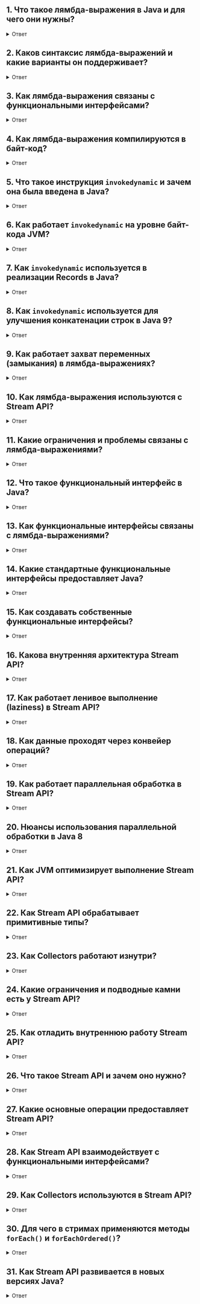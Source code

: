 ## 1. Что такое лямбда-выражения в Java и для чего они нужны?

<details>
<summary>Ответ</summary>
Лямбда-выражения — это синтаксический способ представления экземпляра функционального интерфейса, то есть интерфейса с одним абстрактным методом (SAM — Single Abstract Method). Они позволяют передавать поведение (функцию) как аргумент метода или хранить его в переменной.

**Пример**:
```java
List<String> names = Arrays.asList("Alice", "Bob", "Charlie");
names.forEach(name -> System.out.println(name));
```

**Назначение**:
- Упрощение написания кода, заменяя анонимные классы.
- Поддержка функционального программирования (например, в Stream API).
- Улучшение читаемости и сокращение шаблонного кода.

**Ключевые особенности**:
- Лямбда-выражения не создают полноценные анонимные классы, что снижает накладные расходы.
- Они могут захватывать переменные из окружающей области видимости (замыкания), но только если эти переменные `final` или effectively final.
</details>

## 2. Каков синтаксис лямбда-выражений и какие варианты он поддерживает?

<details>
<summary>Ответ</summary>
Синтаксис лямбда-выражений состоит из трех частей: параметры, стрелка (`->`), и тело.

**Синтаксис**:
```java
(параметры) -> выражение
// или
(параметры) -> { блок кода; }
```

**Примеры вариантов**:
- Без параметров:
  ```java
  () -> System.out.println("Hello");
  ```
- Один параметр (скобки необязательны):
  ```java
  x -> x * 2
  ```
- Несколько параметров:
  ```java
  (x, y) -> x + y
  ```
- С блоком кода:
  ```java
  (x, y) -> {
      System.out.println("Processing: " + x);
      return x + y;
  }
  ```
- С аннотациями (Java 11+ с `var`):
  ```java
  (@NonNull var x) -> x.toUpperCase()
  ```

**Особенности**:
- Если тело состоит из одного выражения, фигурные скобки и `return` можно опустить.
- Типы параметров могут быть выведены компилятором (type inference).
- В Java 11+ ключевое слово `var` позволяет использовать аннотации в параметрах лямбда-выражений.
</details>

## 3. Как лямбда-выражения связаны с функциональными интерфейсами?

<details>
<summary>Ответ</summary>
Лямбда-выражения представляют реализацию единственного абстрактного метода функционального интерфейса.

**Функциональный интерфейс**:
- Это интерфейс с ровно одним абстрактным методом (SAM).
- Может быть помечен аннотацией `@FunctionalInterface` для проверки компилятором.

**Пример**:
```java
@FunctionalInterface
interface MyFunction {
    int apply(int x);
}
MyFunction func = x -> x * 2;
System.out.println(func.apply(5)); // 10
```

**Стандартные функциональные интерфейсы** (пакет `java.util.function`):
- `Function<T, R>`: принимает `T`, возвращает `R` (метод `apply`).
- `Predicate<T>`: принимает `T`, возвращает `boolean` (метод `test`).
- `Consumer<T>`: принимает `T`, ничего не возвращает (метод `accept`).
- `Supplier<T>`: не принимает параметров, возвращает `T` (метод `get`).

**Внутреннее устройство**:
- Лямбда-выражение привязывается к функциональному интерфейсу через механизм вывода типов (type inference) компилятором.
- Компилятор проверяет соответствие сигнатуры лямбда-выражения методу интерфейса.
</details>

## 4. Как лямбда-выражения компилируются в байт-код?

<details>
<summary>Ответ</summary>
Лямбда-выражения используют механизм `invokedynamic`, введенный в Java 7, для эффективной компиляции и выполнения.

**Внутреннее устройство**:
- **Компиляция**:
  - Компилятор преобразует лямбда-выражение в приватный статический метод в том же классе, где оно определено.
  - Например, лямбда `x -> x * 2` компилируется в метод вида:
    ```java
    private static int lambda$0(int x) {
        return x * 2;
    }
    ```
- **Связывание**:
  - JVM использует инструкцию `invokedynamic` для динамического связывания лямбда-выражения с функциональным интерфейсом.
  - При первом вызове `invokedynamic` вызывает `LambdaMetafactory`, которая создает реализацию интерфейса, ссылающуюся на статический метод.
- **Создание экземпляра**:
  - Результатом является объект функционального интерфейса, который делегирует вызовы статическому методу.
  - В отличие от анонимных классов, не создается отдельный `.class` файл, что снижает накладные расходы.

**Пример байт-кода** (упрощенно):
```java
// Лямбда: x -> x * 2
invokedynamic #0, 0 // InvokeDynamic #0:makeLambda:()Ljava/util/function/Function;
```

**Оптимизации**:
- `LambdaMetafactory` создает легковесные реализации, минимизируя создание объектов.
- JIT-компилятор может инлайн-вызовы лямбда-выражений, оптимизируя их до уровня обычных методов.
- Захват переменных (замыкания) оптимизирован для минимизации копирования данных.
</details>

## 5. Что такое инструкция `invokedynamic` и зачем она была введена в Java?

<details>
<summary>Ответ</summary>
`invokedynamic` — это инструкция байт-кода, добавленная в JVM в Java 7, чтобы поддерживать динамическое связывание методов. В отличие от традиционных инструкций (`invokevirtual`, `invokestatic`, `invokeinterface`, `invokespecial`), которые фиксируют метод на этапе компиляции, `invokedynamic` позволяет определить логику вызова метода во время выполнения. Это делает её идеальной для реализации динамических языков (например, JRuby, Groovy) и таких функций, как лямбда-выражения в Java 8.

**Цели введения**:
- **Поддержка динамических языков**: Динамические языки, такие как Python или JavaScript, часто не имеют строгого определения метода на этапе компиляции. `invokedynamic` позволяет JVM гибко обрабатывать такие случаи.
- **Оптимизация производительности**: Динамическое связывание позволяет JVM оптимизировать вызовы методов, например, через инлайн-кэширование.
- **Расширяемость**: `invokedynamic` предоставляет разработчикам возможность настраивать поведение вызовов методов, что используется, например, в лямбда-выражениях и метод-хэндлах (Method Handles).
</details>

## 6. Как работает `invokedynamic` на уровне байт-кода JVM?

<details>
<summary>Ответ</summary>
Инструкция `invokedynamic` в байт-коде указывает JVM выполнить вызов, но не ссылается на конкретный метод напрямую. Вместо этого она ссылается на **bootstrap method** (BSM), который вызывается JVM в первый раз для определения, какой метод или логика должны быть выполнены. После этого JVM может кэшировать результат, чтобы последующие вызовы были быстрее.

**Основные компоненты**:
- **Call Site**: Объект, представляющий точку вызова `invokedynamic`. Он хранит информацию о том, как выполнять вызов.
- **Bootstrap Method**: Метод, написанный на Java (или нативном коде), который вызывается JVM для инициализации вызова. Он возвращает объект `CallSite`, определяющий поведение вызова.
- **Dynamic Linkage**: JVM откладывает связывание до момента выполнения, а не фиксирует его на этапе компиляции.

**Байт-код `invokedynamic` содержит**:
- Индекс в пуле констант, указывающий на `CONSTANT_InvokeDynamic_info`, где хранятся:
  - Ссылка на bootstrap method.
  - Имя метода и его дескриптор (сигнатура).
</details>

## 7. Как `invokedynamic` используется в реализации Records в Java?

<details>
<summary>Ответ</summary>
Records — это компактный способ определения неизменяемых классов данных в Java, автоматически предоставляющих методы, такие как `toString()`, `equals()`, `hashCode()`, а также геттеры для компонентов. `invokedynamic` применяется для оптимизации генерации и выполнения этих методов, особенно для `toString()`, `equals()`, и `hashCode()`.

**Подробности**:
- **Генерация методов**: Компилятор `javac` не создаёт фиксированный байт-код для методов `toString()`, `equals()`, и `hashCode()` в Records. Вместо этого он использует `invokedynamic` для вызова специального **bootstrap method** (BSM) из класса `java.lang.runtime.ObjectMethods`. Этот BSM динамически генерирует реализацию этих методов во время выполнения.
- **Bootstrap Method**: Метод `ObjectMethods.bootstrap` создаёт `CallSite`, который указывает на реализацию метода, специфичную для структуры Record. Например, для `toString()` он генерирует строку, включающую имена и значения всех компонентов Record.
- **Преимущества**:
  - **Гибкость**: JVM может оптимизировать реализацию методов в зависимости от структуры Record.
  - **Меньше байт-кода**: Вместо генерации громоздкого байт-кода для каждого Record, компилятор использует компактные вызовы `invokedynamic`.
  - **Производительность**: JIT-компилятор может инлайнить вызовы, что делает выполнение методов Record очень эффективным.

**Пример**:
```java
record Person(String name, int age) {}
```
- Для метода `toString()` компилятор генерирует `invokedynamic`, который ссылается на `ObjectMethods.bootstrap`.
- BSM возвращает `CallSite`, который создаёт строку вида `Person[name=..., age=...]`, используя reflection-подобный доступ к компонентам Record.

**Байт-код** (упрощённый):
```java
invokedynamic #X, 0 // ObjectMethods.bootstrap для toString
```
</details>

## 8. Как `invokedynamic` используется для улучшения конкатенации строк в Java 9?

<details>
<summary>Ответ</summary>
В Java 9 (JEP 280) механизм конкатенации строк был переработан, чтобы использовать `invokedynamic` вместо генерации байт-кода, основанного на `StringBuilder`. Это позволило улучшить производительность и гибкость конкатенации строк.

**Подробности**:
- **До Java 9**: Конкатенация строк (например, `s1 + s2`) компилировалась в вызовы методов `StringBuilder.append()`. Это создавало громоздкий байт-код, особенно для сложных выражений, и не позволяло JVM гибко оптимизировать процесс.
- **После Java 9**: Компилятор `javac` преобразует операции конкатенации строк в вызовы `invokedynamic`, которые ссылаются на bootstrap method из класса `java.lang.invoke.StringConcatFactory`.
- **Bootstrap Method**: Метод `StringConcatFactory.makeConcat` или `StringConcatFactory.makeConcatWithConstants` создаёт `CallSite`, который определяет, как объединить строки. Реализация зависит от контекста:
  - Для простых конкатенаций может использоваться `StringBuilder`.
  - Для конкатенаций с константами или шаблонами создаётся специализированная реализация, минимизирующая накладные расходы.
- **Преимущества**:
  - **Оптимизация**: JVM может выбрать оптимальную стратегию конкатенации во время выполнения (например, использовать `StringBuilder` или прямое копирование памяти).
  - **Меньше байт-кода**: `invokedynamic` делает байт-код компактнее, так как логика конкатенации выносится в BSM.
  - **Гибкость**: Будущие улучшения конкатенации могут быть реализованы в `StringConcatFactory` без изменения байт-кода.

**Пример**:
```java
String result = "Hello, " + name + "!";
```
- Компилятор генерирует:
```java
invokedynamic #X, 0 // StringConcatFactory.makeConcatWithConstants
```
- BSM `makeConcatWithConstants` создаёт `CallSite`, который формирует строку, используя шаблон `"Hello, \u0001!"` (где `\u0001` — это плейсхолдер для переменной `name`).

**Варианты реализации**:
- `StringConcatFactory` может использовать разные стратегии:
  - **StringBuilderStrategy**: Для сложных конкатенаций, где много переменных.
  - **MethodHandleStrategy**: Для оптимизированных вызовов с использованием `MethodHandle`.
  - **DirectStrategy**: Для прямой конкатенации без `StringBuilder` в простых случаях (возможность добавлена в JVM).
</details>

## 9. Как работает захват переменных (замыкания) в лямбда-выражениях?

<details>
<summary>Ответ</summary>
Лямбда-выражения могут захватывать переменные из окружающей области видимости, но только если они `final` или effectively final (не изменяются после инициализации).

**Пример**:
```java
int multiplier = 2;
Function<Integer, Integer> func = x -> x * multiplier;
System.out.println(func.apply(5)); // 10
```

**Внутреннее устройство**:
- Захваченные переменные копируются в статический метод, созданный для лямбда-выражения.
- Если переменная — примитив, она передается по значению.
- Если переменная — объект, передается ссылка на объект (но сам объект может быть изменяемым).
- Компилятор проверяет, что захваченные переменные являются effectively final, чтобы избежать проблем с синхронизацией в многопоточной среде.

**Ограничения**:
- Попытка изменить захваченную переменную вызовет ошибку компиляции:
  ```java
  int multiplier = 2;
  Function<Integer, Integer> func = x -> x * multiplier++; // Ошибка: variable must be final or effectively final
  ```

**Оптимизации**:
- JVM минимизирует копирование захваченных переменных, используя прямой доступ к памяти.
- JIT-компилятор может инлайн-вызовы, устраняя накладные расходы на захват.
</details>

## 10. Как лямбда-выражения используются с Stream API?

<details>
<summary>Ответ</summary>
Лямбда-выражения являются основой для работы с Stream API, позволяя задавать поведение для операций, таких как `map`, `filter`, `forEach`.

**Пример**:
```java
List<Integer> numbers = Arrays.asList(1, 2, 3, 4, 5);
numbers.stream()
       .filter(n -> n % 2 == 0) // Predicate
       .map(n -> n * n) // Function
       .forEach(System.out::println); // Consumer
```

**Внутреннее устройство**:
- Stream API использует функциональные интерфейсы (`Predicate`, `Function`, `Consumer`) для определения операций.
- Лямбда-выражения преобразуются в реализации этих интерфейсов через `invokedynamic`.
- Пайплайн операций (`ReferencePipeline`) строится как цепочка лямбда-выражений, выполняемых лениво (lazy evaluation).
- Терминальная операция (например, `forEach`) запускает выполнение пайплайна, вызывая лямбда-выражения для каждого элемента.

**Оптимизации**:
- JVM может объединять операции (`filter` + `map`) в один проход для минимизации итераций.
- Параллельные потоки используют `ForkJoinPool` для распределения задач, где лямбда-выражения выполняются в разных потоках.
</details>

## 11. Какие ограничения и проблемы связаны с лямбда-выражениями?

<details>
<summary>Ответ</summary>
Несмотря на мощь, лямбда-выражения имеют ограничения:
- **Ограниченный доступ к переменным**: Только `final` или effectively final переменные могут быть захвачены.
- **Сложность отладки**: Лямбда-выражения не имеют явного имени, что затрудняет анализ стека вызовов.
- **Производительность**: Хотя лямбды оптимизированы, захват переменных может создавать небольшие накладные расходы.
- **Читаемость**: Сложные лямбда-выражения (с большими блоками кода) могут ухудшать читаемость.

**Решения**:
- Используйте метод-ссылки для простых операций.
- Избегайте сложных блоков в лямбда-выражениях, вынося логику в отдельные методы.
- Для отладки используйте инструменты, такие как Java Flight Recorder (JFR).
</details>

## 12. Что такое функциональный интерфейс в Java?

<details>
<summary>Ответ</summary>
Функциональный интерфейс — это интерфейс в Java, который содержит **ровно один абстрактный метод** (SAM — Single Abstract Method). Он может также включать любое количество `default` или `static` методов, но только один абстрактный метод определяет его функциональную природу. Функциональные интерфейсы используются для представления лямбда-выражений и метод-референсов, которые могут быть переданы как аргументы или присвоены переменным.

**Пример**:
```java
@FunctionalInterface
interface MyFunction {
    int apply(String s); // Единственный абстрактный метод
    default void doNothing() {} // Дополнительный default-метод
}
```
Аннотация `@FunctionalInterface` необязательна, но помогает компилятору проверить, что интерфейс соответствует требованиям (только один абстрактный метод).
</details>

## 13. Как функциональные интерфейсы связаны с лямбда-выражениями?

<details>
<summary>Ответ</summary>
Лямбда-выражения в Java 8 — это синтаксический сахар для реализации функциональных интерфейсов. Когда вы пишете лямбда-выражение, компилятор `javac` преобразует его в реализацию функционального интерфейса, используя инструкцию `invokedynamic`.

**Процесс**:
1. Лямбда-выражение, например, `s -> s.length()`, компилируется в вызов `invokedynamic`.
2. `invokedynamic` ссылается на bootstrap method в `LambdaMetafactory`, который создаёт `CallSite`.
3. `CallSite` указывает на динамически сгенерированный класс, реализующий функциональный интерфейс (например, `Function<String, Integer>`).
4. Этот класс содержит реализацию абстрактного метода, соответствующую телу лямбда-выражения.

**Пример**:
```java
Function<String, Integer> length = s -> s.length();
```
- Компилятор преобразует лямбду в `invokedynamic`, который вызывает `LambdaMetafactory.metafactory`.
- `LambdaMetafactory` генерирует класс, реализующий `Function`, с методом `apply`, возвращающим длину строки.

**Байт-код** (упрощённый):
```java
invokedynamic #X, 0 // java/lang/invoke/LambdaMetafactory.metafactory
```
</details>

## 14. Какие стандартные функциональные интерфейсы предоставляет Java?

<details>
<summary>Ответ</summary>
Java 8 ввела пакет `java.util.function`, содержащий множество встроенных функциональных интерфейсов для типичных сценариев. Основные из них:

- **Function<T, R>**: Представляет функцию, принимающую аргумент типа `T` и возвращающую результат типа `R`.
  ```java
  Function<String, Integer> length = s -> s.length();
  ```
- **Predicate<T>**: Проверяет условие для аргумента типа `T`, возвращает `boolean`.
  ```java
  Predicate<String> isEmpty = s -> s.isEmpty();
  ```
- **Consumer<T>**: Принимает в качестве входного аргумента объект типа `T`, совершает некоторые действия, но при этом ничего не возвращает.
  ```java
  Consumer<String> print = s -> System.out.println(s);
  ```
- **Supplier<T>**: Не принимает никаких аргументов, но возвращает некоторый объект типа `T`.
  ```java
  Supplier<Double> random = () -> Math.random();
  ```
- **UnaryOperator<T>** и **BinaryOperator<T>**: Специализированные версии `Function` для операций с одним или двумя аргументами того же типа.
  ```java
  UnaryOperator<Integer> square = x -> x * x;
  ```

Другие интерфейсы включают `BiPredicate`, `BiConsumer`, `IntFunction`, `DoublePredicate` и т.д., оптимизированные для примитивных типов, чтобы избежать автоупаковки.
</details>

## 15. Как создавать собственные функциональные интерфейсы?

<details>
<summary>Ответ</summary>
Вы можете определить собственный функциональный интерфейс, просто создав интерфейс с одним абстрактным методом. Использование аннотации `@FunctionalInterface` рекомендуется для проверки.

**Пример**:
```java
@FunctionalInterface
interface Calculator {
    double calculate(double a, double b);
}

Calculator add = (a, b) -> a + b;
Calculator multiply = (a, b) -> a * b;
```

**Ограничения**:
- Интерфейс должен содержать ровно один абстрактный метод.
- Методы из `Object` (`toString`, `equals`, `hashCode`) не считаются абстрактными, поэтому интерфейс вроде `interface X { String toString(); }` всё ещё считается функциональным.
</details>

## 16. Какова внутренняя архитектура Stream API?

<details>
<summary>Ответ</summary>
Stream API построен вокруг концепции **конвейера обработки** (pipeline), который состоит из трёх основных компонентов:
- **Источник данных** (Source): Стримы получают данные из коллекций (`Collection.stream()`), массивов (`Arrays.stream()`), генераторов (`Stream.generate()`), файлов (`Files.lines()`) или других источников.
- **Промежуточные операции** (Intermediate Operations): Операции, такие как `filter`, `map`, `sorted`, которые формируют цепочку преобразований. Они ленивые (lazy) и не выполняются до вызова терминальной операции.
- **Терминальная операция** (Terminal Operation): Операция, такая как `collect`, `forEach`, `reduce`, которая завершает обработку и инициирует выполнение всего конвейера.

**Внутренняя структура**:
- Стримы реализованы через классы в пакете `java.util.stream`, такие как `ReferencePipeline`, `IntPipeline`, `LongPipeline`, `DoublePipeline` (для примитивных типов).
- Каждый стрим представлен объектом, реализующим интерфейс `Stream` (или его специализированные версии, например, `IntStream`).
- Внутренне стрим хранит цепочку операций как **граф операций** (operation graph), где каждая операция представлена как узел (`Stage`), связанный с предыдущим.

**Ключевые классы**:
- `AbstractPipeline`: Базовый класс для всех стримов, управляющий цепочкой операций.
- `ReferencePipeline`: Для объектов (`Stream<T>`).
- `Sink`: Интерфейс для передачи данных между стадиями конвейера.
</details>

## 17. Как работает ленивое выполнение (laziness) в Stream API?

<details>
<summary>Ответ</summary>
Ленивое выполнение — ключевая особенность Stream API, которая означает, что промежуточные операции (`filter`, `map`, и т.д.) не выполняются, пока не вызвана терминальная операция (`collect`, `forEach`, и т.д.).

**Механизм**:
- Промежуточные операции создают новый объект стрима, добавляя операцию в цепочку (граф операций), но не обрабатывают данные.
- Каждая операция представлена как `Stage` в классе `PipelineHelper`, который хранит информацию о её типе и лямбда-выражении (если есть).
- Терминальная операция вызывает метод `evaluate()` в `AbstractPipeline`, который инициирует обработку данных.

**Процесс выполнения**:
1. Когда вызывается терминальная операция, стрим проходит через метод `wrapSink`, который создаёт цепочку `Sink`-объектов для каждой операции.
2. `Sink` определяет, как данные передаются между стадиями (например, через `accept` для обработки элемента).
3. Данные из источника проходят через всю цепочку `Sink`-ов, выполняя операции последовательно (или параллельно для `parallelStream`).

**Пример**:
```java
List<String> result = Stream.of("a", "bb", "ccc")
                           .filter(s -> s.length() > 1)
                           .map(String::toUpperCase)
                           .collect(Collectors.toList());
```
- `filter` и `map` создают новые стадии, но ничего не делают до вызова `collect`.
- `collect` запускает обработку, проходя через все элементы и применяя `filter` и `map` к каждому.
</details>

## 18. Как данные проходят через конвейер операций?

<details>
<summary>Ответ</summary>
Данные в Stream API обрабатываются через **цепочку `Sink`-ов**, где каждый `Sink` представляет операцию (например, `filter`, `map`). Эта цепочка формируется во время выполнения терминальной операции.

**Процесс**:
1. **Создание цепочки**:
- Метод `wrapSink` в `AbstractPipeline` создаёт `Sink` для каждой операции в обратном порядке (от терминальной к источнику).
- Например, для `stream.filter(...).map(...).collect(...)` создаётся цепочка: `Sink(collect) -> Sink(map) -> Sink(filter) -> Source`.
2. **Обработка данных**:
- Источник данных вызывает метод `begin` у первого `Sink`, затем передаёт элементы через `accept`.
- Каждый `Sink` обрабатывает элемент и передаёт его следующему `Sink` (или отбрасывает, если это `filter`).
3. **Завершение**:
- Терминальная операция (например, `collect`) собирает результаты через `Collector` или выполняет побочный эффект (`forEach`).

**Пример кода**:
```java
Stream.of("a", "bb", "ccc")
      .filter(s -> s.length() > 1)
      .map(String::toUpperCase)
      .forEach(System.out::println);
```
- **Внутренне**:
  - Создаётся цепочка `Sink`-ов: `forEach -> map -> filter -> source`.
  - Источник (`Stream.of`) передаёт элементы в `filter`, который проверяет длину.
  - Прошедшие элементы передаются в `map`, который преобразует их в верхний регистр.
  - Результаты передаются в `forEach`, который выводит их.

**Роль `invokedynamic`**:
- Лямбды для `filter` и `map` реализованы через `invokedynamic`, что позволяет JVM оптимизировать их вызовы (например, инлайнить `String::toUpperCase`).
</details>

## 19. Как работает параллельная обработка в Stream API?

<details>
<summary>Ответ</summary>
Параллельные стримы (`parallelStream` или `stream.parallel()`) используют **Fork/Join Framework** для распределения работы между потоками.

**Механизм**:
1. **Разделение данных**:
- Источник данных делится на части с помощью интерфейса `Spliterator` (Splittable Iterator).
- `Spliterator` определяет, как разбить данные (например, для `ArrayList` это деление массива на подмассивы).
2. **Fork/Join Pool**:
- Параллельные стримы используют `ForkJoinPool.commonPool()` (по умолчанию) для выполнения задач.
- Каждая часть данных обрабатывается в отдельной задаче (`ForkJoinTask`).
3. **Обработка**:
- Каждая задача выполняет конвейер операций (например, `filter -> map`) над своей частью данных.
- Лямбда-выражения, реализованные через `invokedynamic`, применяются в каждом потоке.
4. **Объединение**:
- Результаты от разных потоков объединяются через терминальную операцию (например, `Collector` для `collect`).

**Пример**:
```java
List<Integer> numbers = Arrays.asList(1, 2, 3, 4, 5);
int sum = numbers.parallelStream()
                .mapToInt(i -> i)
                .sum();
```
- `Spliterator` делит список на части (например, [1, 2] и [3, 4, 5]).
- Каждый поток выполняет `mapToInt` и частичную сумму.
- Результаты объединяются в итоговую сумму.

**Оптимизации**:
- **Spliterator Characteristics**: `Spliterator` сообщает JVM о свойствах данных (например, `ORDERED`, `SIZED`), что помогает оптимизировать разделение.
- **Инлайнинг лямбд**: `invokedynamic` позволяет JIT-компилятору встраивать лямбда-выражения в задачи Fork/Join.
- **Работа с примитивами**: Для примитивных типов (`IntStream`, `LongStream`) используются специализированные стримы, минимизирующие автоупаковку.

**Ограничения**:
- Параллелизм эффективен только для больших наборов данных, где выгода от многопоточности превышает накладные расходы.
- Лямбды и коллекторы должны быть потокобезопасными (например, `toConcurrentMap` вместо `toMap`).
</details>

## 20. Нюансы использования параллельной обработки в Java 8

<details>
<summary>Ответ</summary>
Стримы могут быть последовательными и параллельными. Операции над последовательными стримами выполняются в одном потоке процессора, над параллельными — используя несколько потоков процессора. Параллельные стримы используют общий `ForkJoinPool`, доступный через статический метод `ForkJoinPool.commonPool()`. При этом, если окружение не является многоядерным, то поток будет выполняться как последовательный. Фактически применение параллельных стримов сводится к тому, что данные в стримах будут разделены на части, каждая часть обрабатывается на отдельном ядре процессора, и в конце эти части соединяются, и над ними выполняются конечные операции.

Для создания параллельного потока из коллекции можно также использовать метод `parallelStream()` интерфейса `Collection`. Чтобы сделать обычный последовательный стрим параллельным, надо вызвать у объекта `Stream` метод `parallel()`. Метод `isParallel()` позволяет узнать, является ли стрим параллельным. С помощью методов `parallel()` и `sequential()` можно определять, какие операции могут быть параллельными, а какие только последовательными. Так же из любого последовательного стрима можно сделать параллельный и наоборот:

```java
collection.stream()
          .peek(...) // операция последовательна
          .parallel()
          .map(...) // операция может выполняться параллельно
          .sequential()
          .reduce(...) // операция снова последовательна
```

Как правило, элементы передаются в стрим в том же порядке, в котором они определены в источнике данных. При работе с параллельными стримами система сохраняет порядок следования элементов. Исключение составляет метод `forEach()`, который может выводить элементы в произвольном порядке. Чтобы сохранить порядок следования, необходимо применять метод `forEachOrdered()`.

**Критерии, которые могут повлиять на производительность в параллельных стримах**:
- **Размер данных**: Чем больше данных, тем сложнее сначала разделять данные, а потом их соединять.
- **Количество ядер процессора**: Теоретически, чем больше ядер в компьютере, тем быстрее программа будет работать. Если на машине одно ядро, нет смысла применять параллельные потоки.
- **Структура данных**: Чем проще структура данных, с которой работает поток, тем быстрее будут происходить операции. Например, данные из `ArrayList` легко использовать, так как структура данной коллекции предполагает последовательность несвязанных данных. А вот коллекция типа `LinkedList` — не лучший вариант, так как в последовательном списке все элементы связаны с предыдущими/последующими. И такие данные трудно распараллелить.
- **Примитивные типы**: Над данными примитивных типов операции будут производиться быстрее, чем над объектами классов.
- **Долгие операции**: Крайне не рекомендуется использовать параллельные стримы для сколь-нибудь долгих операций (например, сетевых соединений), так как все параллельные стримы работают c одним `ForkJoinPool`, то такие долгие операции могут остановить работу всех параллельных стримов в JVM из-за отсутствия доступных потоков в пуле. Параллельные стримы стоит использовать лишь для коротких операций, где счет идет на миллисекунды, но не для тех, где счет может идти на секунды и минуты.
- **Сохранение порядка**: Сохранение порядка в параллельных стримах увеличивает издержки при выполнении. Если порядок не важен, то имеется возможность отключить его сохранение и тем самым увеличить производительность, использовав промежуточную операцию `unordered()`:

```java
collection.parallelStream()
          .sorted()
          .unordered()
          .collect(Collectors.toList());
```
</details>

## 21. Как JVM оптимизирует выполнение Stream API?

<details>
<summary>Ответ</summary>
JVM применяет несколько оптимизаций для Stream API, многие из которых связаны с `invokedynamic` и JIT-компиляцией:

1. **Инлайнинг лямбд**:
  - Лямбда-выражения, реализованные через `invokedynamic`, инлайнятся JIT-компилятором, что устраняет накладные расходы на вызов методов.
  - Например, `s -> s.length()` может быть встроено напрямую как вызов `String.length()`.

2. **Кэширование CallSite**:
  - `invokedynamic` создаёт `CallSite` один раз, который кэшируется для последующих вызовов, минимизируя затраты на создание лямбд.

3. **Оптимизация конвейера**:
  - JVM может объединять операции (например, `filter` и `map`) в одну итерацию по данным, избегая создания промежуточных стримов.
  - Например, `stream.filter(...).map(...)` обрабатывается за один проход по данным.

4. **Параллельные оптимизации**:
  - `Fork/Join Framework` оптимизирует разделение задач, используя work-stealing для балансировки нагрузки.
  - Для примитивных стримов (`IntStream`) избегается автоупаковка, что снижает затраты памяти.

5. **Элиминация копий**:
  - В некоторых случаях JVM может устранять создание промежуточных коллекций, особенно при использовании `collect` с оптимизированными коллекторами.

**Пример**:
```java
stream.filter(s -> s.length() > 2)
      .map(String::toUpperCase)
      .collect(Collectors.toList());
```
- JVM объединяет `filter` и `map` в один цикл.
- Лямбды инлайнятся через `invokedynamic`, минимизируя вызовы.
- Результат собирается в `ArrayList` без промежуточных копий.
</details>

## 22. Как Stream API обрабатывает примитивные типы?

<details>
<summary>Ответ</summary>
Для минимизации автоупаковки (`Integer` вместо `int`) Stream API предоставляет специализированные стримы: `IntStream`, `LongStream`, `DoubleStream`.

**Механизм**:
- Эти стримы используют примитивные типы напрямую, избегая создания объектов.
- Операции, такие как `mapToInt`, `sum`, `average`, оптимизированы для примитивов.
- Внутренне используются классы, такие как `IntPipeline`, которые реализуют те же принципы, что и `ReferencePipeline`, но без упаковки.

**Пример**:
```java
IntStream.range(1, 100)
         .filter(i -> i % 2 == 0)
         .sum();
```
- `IntStream` работает с `int` напрямую, избегая создания объектов `Integer`.
- Лямбда для `filter` реализована через `invokedynamic`, но операция `sum` использует нативные примитивные вычисления.
</details>

## 23. Как Collectors работают изнутри?

<details>
<summary>Ответ</summary>
`Collectors` — это утилитный класс, предоставляющий реализации интерфейса `Collector`, который определяет, как собирать элементы стрима в результат.

**Структура Collector**:
- `Supplier<A>`: Создаёт контейнер для накопления (например, `ArrayList::new`).
- `BiConsumer<A, T>`: Добавляет элемент в контейнер (например, `List::add`).
- `BinaryOperator<A>`: Объединяет два контейнера (для параллельных стримов).
- `Function<A, R>`: Преобразует контейнер в финальный результат.
- `Characteristics`: Указывает свойства коллектора (например, `CONCURRENT`, `UNORDERED`).

**Пример (`toList`)**:
- `Supplier`: `ArrayList::new`.
- `BiConsumer`: `(list, item) -> list.add(item)`.
- `BinaryOperator`: `(list1, list2) -> { list1.addAll(list2); return list1; }`.
- `Function`: `list -> list`.

**Внутренний процесс**:
- Терминальная операция `collect` вызывает `Collector.accumulator()` для каждого элемента.
- Для параллельных стримов результаты от разных потоков объединяются через `combiner`.

**Роль `invokedynamic`**:
- Лямбда-выражения в коллекторах (например, `Collectors.groupingBy(s -> s.length())`) используют `invokedynamic` для создания `Function` или других интерфейсов.
</details>

## 24. Какие ограничения и подводные камни есть у Stream API?

<details>
<summary>Ответ</summary>
**Ограничения**:
- **Производительность**:
  - Накладные расходы на создание конвейера и `invokedynamic` делают стримы менее эффективными для малых коллекций.
  - Параллельные стримы могут быть медленнее для небольших данных из-за затрат на `Fork/Join`.
- **Отладка**:
  - Ленивость и `invokedynamic` затрудняют отладку, так как лямбды скрыты в сгенерированных классах.
  - Используйте `peek` для промежуточного логирования.
- **Потокобезопасность**:
  - Лямбды и коллекторы в параллельных стримах должны быть stateless и thread-safe.
- **Память**:
  - Промежуточные операции, такие как `sorted`, могут требовать дополнительной памяти.
- **Однократное использование**: Стрим нельзя переиспользовать после терминальной операции.
</details>

## 25. Как отладить внутреннюю работу Stream API?

<details>
<summary>Ответ</summary>
- **Логирование**:
  ```java
  stream.peek(s -> System.out.println("Processing: " + s))
  ```
- **Байт-код**:
  ```bash
  javap -c -v MyClass.class
  ```
  Показывает вызовы `invokedynamic` для лямбд.
- **JVM-опции**:
  - `-XX:+TraceInvokeDynamic`: Трассировка создания `CallSite`.
  - `-XX:+PrintCompilation`: Анализ JIT-оптимизаций.
- **Профилирование**: Используйте VisualVM или IntelliJ Profiler для анализа производительности стримов.
- **Spliterator**: Можно реализовать кастомный `Spliterator` для отладки разделения данных.
</details>

## 26. Что такое Stream API и зачем оно нужно?

<details>
<summary>Ответ</summary>
Stream API — это API в пакете `java.util.stream`, предназначенное для обработки последовательностей данных (например, коллекций, массивов или других источников) в функциональном style. Оно позволяет выполнять операции над данными декларативно, минимизируя использование циклов и промежуточных переменных.

**Цели**:
- **Упрощение кода**: Декларативный подход делает код короче и выразительнее по сравнению с традиционными циклами.
- **Параллелизм**: Stream API поддерживает параллельную обработку данных с минимальными усилиями.
- **Гибкость**: Поддерживает широкий набор операций, таких как фильтрация, маппинг, сортировка и агрегация.
- **Интеграция с функциональным программированием**: Использует лямбда-выражения и функциональные интерфейсы (`Function`, `Predicate`, `Consumer` и др.).

**Пример**:
```java
List<String> names = Arrays.asList("Alice", "Bob", "Charlie");
List<String> filtered = names.stream()
                            .filter(s -> s.startsWith("A"))
                            .collect(Collectors.toList()); // [Alice]
```
</details>

## 27. Какие основные операции предоставляет Stream API?

<details>
<summary>Ответ</summary>
Stream API делит операции на **промежуточные** и **терминальные**.

**Промежуточные операции** (возвращают новый стрим):
- `filter(Predicate<T>)`: Фильтрует элементы по условию.
  ```java
  stream.filter(s -> s.length() > 2)
  ```
- `map(Function<T, R>)`: Преобразует элементы в новый тип.
  ```java
  stream.map(String::toUpperCase)
  ```
- `flatMap(Function<T, Stream<R>>)`: Преобразует элемент в стрим и объединяет результаты.
  ```java
  stream.flatMap(s -> Stream.of(s.split("")))
  ```
- `sorted(Comparator<T>)`: Сортирует элементы.
  ```java
  stream.sorted()
  ```
- `distinct()`: Удаляет дубликаты.
- `limit(long n)`: Ограничивает количество элементов.
- `skip(long n)`: Пропускает первые n элементов.

**Терминальные операции** (завершают стрим):
- `collect(Collector)`: Собирает элементы в коллекцию или другой результат.
  ```java
  stream.collect(Collectors.toList())
  ```
- `forEach(Consumer<T>)`: Выполняет действие для каждого элемента.
  ```java
  stream.forEach(System.out::println)
  ```
- `reduce(BinaryOperator<T>)`: Агрегирует элементы (например, сумма, минимум).
  ```java
  stream.reduce(0, Integer::sum)
  ```
- `count()`: Подсчитывает количество элементов.
- `anyMatch(Predicate<T>)`, `allMatch(Predicate<T>)`, `noneMatch(Predicate<T>)`: Проверяют элементы на соответствие условию.
- `findFirst()`, `findAny()`: Возвращают первый или любой элемент.
</details>

## 28. Как Stream API взаимодействует с функциональными интерфейсами?

<details>
<summary>Ответ</summary>

Stream API использует функциональные интерфейсы из пакета `java.util.function` для определения операций. Основные интерфейсы:
- `Function<T, R>`: Для `map`, `flatMap`.
- `Predicate<T>`: Для `filter`, `anyMatch`, `allMatch`, `noneMatch`.
- `Consumer<T>`: Для `forEach`.
- `BinaryOperator<T>`: Для `reduce`.
- `Supplier<T>`: Для генерации стримов (`Stream.generate`).

**Пример**:
```java
Predicate<String> isLong = s -> s.length() > 3;
stream.filter(isLong);
```
Лямбда-выражения или метод-референсы, переданные в эти методы, преобразуются в `invokedynamic`, что обеспечивает их эффективную реализацию.

</details>

## 29. Как Collectors используются в Stream API?

<details>
<summary>Ответ</summary>
`Collectors` — это утилитный класс (`java.util.stream.Collectors`), предоставляющий готовые коллекторы для терминальной операции `collect`. Они позволяют собирать элементы стрима в коллекции, строки, числа или другие структуры.

**Популярные коллекторы**:
- `toList()`, `toSet()`: Собирают элементы в `List` или `Set`.
  ```java
  List<String> list = stream.collect(Collectors.toList());
  ```
- `toMap(Function, Function)`: Создаёт `Map` с ключами и значениями.
  ```java
  Map<String, Integer> map = stream.collect(Collectors.toMap(s -> s, String::length));
  ```
- `joining()`: Объединяет строки с разделителем.
  ```java
  String result = stream.collect(Collectors.joining(", "));
  ```
- `groupingBy(Function)`: Группирует элементы по ключу.
  ```java
  Map<Integer, List<String>> byLength = stream.collect(Collectors.groupingBy(String::length));
  ```
- `partitioningBy(Predicate)`: Разделяет элементы на две группы (true/false).
  ```java
  Map<Boolean, List<String>> partitioned = stream.collect(Collectors.partitioningBy(s -> s.length() > 2));
  ```

**Собственные коллекторы**: Можно создать кастомный коллектор с помощью `Collector.of`.
</details>

## 30. Для чего в стримах применяются методы `forEach()` и `forEachOrdered()`?

<details>
<summary>Ответ</summary>
Оба метода являются терминальными операциями и служат для выполнения действия над каждым элементом стрима, но имеют важные различия:

### `forEach()`
- **Назначение**: Выполняет действие для каждого элемента стрима.
- **Порядок выполнения**: Не гарантирует порядок обработки элементов (особенно в параллельных стримах).
- **Использование**:
  ```java
  Stream.of("a", "b", "c").forEach(System.out::print);
  // Может вывести: a b c (но в параллельном стриме порядок может быть другим)
  ```
- **Когда использовать**:
  - Когда порядок обработки не важен.
  - Для побочных эффектов (запись в лог, изменение внешних переменных).
  - В параллельных стримах, где производительность важнее порядка.

### `forEachOrdered()`
- **Назначение**: Выполняет действие для каждого элемента с сохранением порядка исходного стрима.
- **Порядок выполнения**: Гарантирует обработку в порядке встречи элементов в источнике.
- **Использование**:
  ```java
  Stream.of("a", "b", "c").parallel().forEachOrdered(System.out::print);
  // Всегда выведет: a b c, даже в параллельном стриме
  ```
- **Когда использовать**:
  - Когда критически важен порядок обработки.
  - Для операций, где последовательность имеет значение (например, запись в упорядоченную коллекцию).
  - В параллельных стримах, когда нужно сохранить порядок исходных данных.
</details>

## 31. Как Stream API развивается в новых версиях Java?

<details>
<summary>Ответ</summary>
Stream API продолжает улучшаться:
- **Java 9**: Добавлен `takeWhile` и `dropWhile` для условного взятия или пропуска элементов.
  ```java
  Stream.of(1, 2, 3, 4).takeWhile(i -> i < 3).collect(Collectors.toList()); // [1, 2]
  ```
- **Java 10**: `Collectors.toUnmodifiableList/Set/Map` для создания неизменяемых коллекций.
- **Java 16**: `mapMulti` для более гибкого преобразования элементов в стримы.
  ```java
  stream.mapMulti((s, consumer) -> s.chars().forEach(c -> consumer.accept((char) c)));
  ```
- **Будущее**: В рамках Project Valhalla стримы могут быть оптимизированы для работы с value types и примитивами, уменьшая автоупаковку.
</details>
